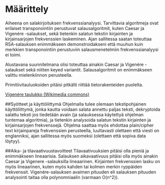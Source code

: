 # Määrittely
Aiheena on salakirjoituksen frekvenssianalyysi. Tarvittavia algoritmeja ovat erilaiset transponointiin perustuvat salausalgoritmit, kuten Caesar ja Vigenére -salaukset, sekä tietenkin salatun tekstin kirjainten ja kirjainsarjojen frekvenssien laskeminen. Ajan sallitessa saatan toteuttaa RSA-salauksen enimmäkseen demonstroidakseni että muuhun kuin merkkien transponointiin perustuviin salausmenetelmiin frekvenssianalyysi ei toimi.

Alustavana suunnitelmana olisi toteuttaa ainakin Caesar ja Vigenére -salaukset sekä niitten keyed variantit. Salausalgoritmit on enimmäkseen valittu mielenkiinnon perusteella.

Primitiivitauluokoiden pitäisi pitkälti riittää tietorakenteiden puolelta.

[Vigenére taulukko (Wikimedia commons)](./kuvat/Vigenère_square_shading.svg)

##Syötteet ja käyttöliittymä
Ohjelmalla tulee olemaan tekstipohjainen käyttöliittymä, jonka kautta voidaan salata annettu paljas teksti, dekryptoida salattu teksti jos tiedetään avain (ja salauksessa käytettyä ohjelman tuntemaa algoritmia), ja tietenkin analysoida salatun tekstin kirjainten ja kirjainsarjojen frekvenssejä. Ohjelma saattaa myös ehdottaa plain/cipher text kirjainpareja frekvenssien perusteella, luultavasti olettaen että viesti on englanniksi, ajan sallitessa myös suomeksi (olettaen että sopiva data löytyy).

##Aika- ja tilavaativuustavoitteet
Tilavaativuuksien pitäisi olla pieniä ja enimmäkseen lineaarisia. Salauksen aikavaativuus pitäisi olla myös ainakin Caesar ja Vigenere -salauksilla lineaarinen. Kirjainten frekvenssien lasku on myös lineaarinen, kuten myös kahden tai kolmen merkin ryppäiden frekvenssit. Vigenére-salauksen avaimen pituuden eli salauksen pituuden analysointi taitaa olla polynomniaalin (varmaan O(n^2)).
